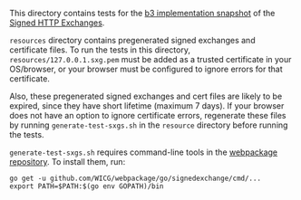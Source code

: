 This directory contains tests for the
[b3 implementation snapshot](https://tools.ietf.org/html/draft-yasskin-httpbis-origin-signed-exchanges-impl-03) of the
[Signed HTTP Exchanges](https://wicg.github.io/webpackage/draft-yasskin-http-origin-signed-responses.html).

`resources` directory contains pregenerated signed exchanges and
certificate files. To run the tests in this directory,
`resources/127.0.0.1.sxg.pem` must be added as a trusted certificate
in your OS/browser, or your browser must be configured to ignore
errors for that certificate.

Also, these pregenerated signed exchanges and cert files are likely to
be expired, since they have short lifetime (maximum 7 days). If your
browser does not have an option to ignore certificate errors,
regenerate these files by running `generate-test-sxgs.sh` in the
`resource` directory before running the tests.

`generate-test-sxgs.sh` requires command-line tools in the
[webpackage repository](https://github.com/WICG/webpackage).
To install them, run:
```
go get -u github.com/WICG/webpackage/go/signedexchange/cmd/...
export PATH=$PATH:$(go env GOPATH)/bin
```
